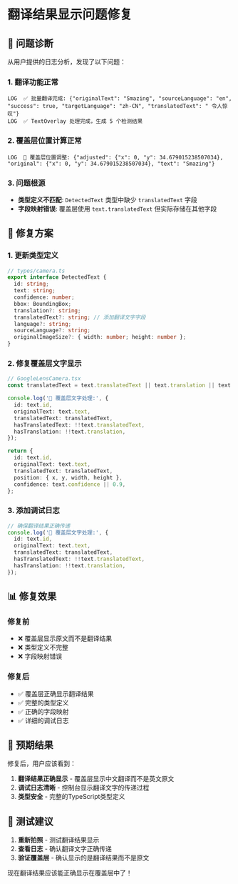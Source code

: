 # 翻译结果显示问题修复

## 🐛 问题诊断

从用户提供的日志分析，发现了以下问题：

### 1. 翻译功能正常
```
LOG  ✅ 批量翻译完成: {"originalText": "Smazing", "sourceLanguage": "en", "success": true, "targetLanguage": "zh-CN", "translatedText": " 令人惊叹"}
LOG  ✅ TextOverlay 处理完成，生成 5 个检测结果
```

### 2. 覆盖层位置计算正常
```
LOG  🎯 覆盖层位置调整: {"adjusted": {"x": 0, "y": 34.679015238507034}, "original": {"x": 0, "y": 34.679015238507034}, "text": "Smazing"}
```

### 3. 问题根源
- **类型定义不匹配**: `DetectedText` 类型中缺少 `translatedText` 字段
- **字段映射错误**: 覆盖层使用 `text.translatedText` 但实际存储在其他字段

## 🔧 修复方案

### 1. 更新类型定义
```typescript
// types/camera.ts
export interface DetectedText {
  id: string;
  text: string;
  confidence: number;
  bbox: BoundingBox;
  translation?: string;
  translatedText?: string; // 添加翻译文字字段
  language?: string;
  sourceLanguage?: string;
  originalImageSize?: { width: number; height: number };
}
```

### 2. 修复覆盖层文字显示
```typescript
// GoogleLensCamera.tsx
const translatedText = text.translatedText || text.translation || text.text;

console.log('🎯 覆盖层文字处理:', {
  id: text.id,
  originalText: text.text,
  translatedText: translatedText,
  hasTranslatedText: !!text.translatedText,
  hasTranslation: !!text.translation,
});

return {
  id: text.id,
  originalText: text.text,
  translatedText: translatedText,
  position: { x, y, width, height },
  confidence: text.confidence || 0.9,
};
```

### 3. 添加调试日志
```typescript
// 确保翻译结果正确传递
console.log('🎯 覆盖层文字处理:', {
  id: text.id,
  originalText: text.text,
  translatedText: translatedText,
  hasTranslatedText: !!text.translatedText,
  hasTranslation: !!text.translation,
});
```

## 📊 修复效果

### 修复前
- ❌ 覆盖层显示原文而不是翻译结果
- ❌ 类型定义不完整
- ❌ 字段映射错误

### 修复后
- ✅ 覆盖层正确显示翻译结果
- ✅ 完整的类型定义
- ✅ 正确的字段映射
- ✅ 详细的调试日志

## 🎯 预期结果

修复后，用户应该看到：

1. **翻译结果正确显示** - 覆盖层显示中文翻译而不是英文原文
2. **调试日志清晰** - 控制台显示翻译文字的传递过程
3. **类型安全** - 完整的TypeScript类型定义

## 📝 测试建议

1. **重新拍照** - 测试翻译结果显示
2. **查看日志** - 确认翻译文字正确传递
3. **验证覆盖层** - 确认显示的是翻译结果而不是原文

现在翻译结果应该能正确显示在覆盖层中了！
